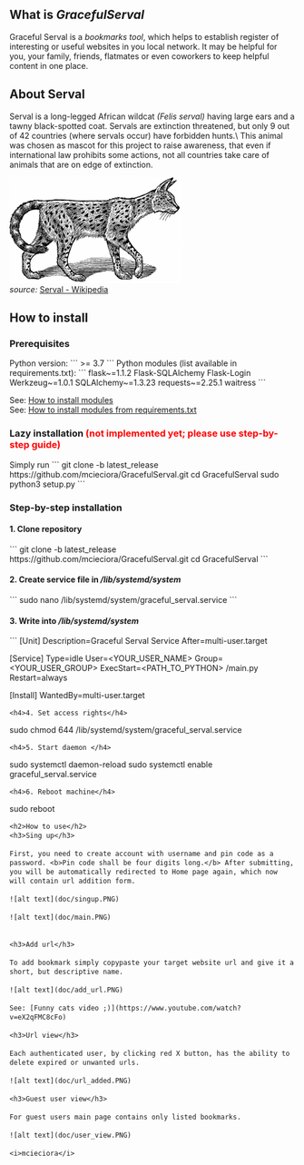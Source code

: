 <h2>What is <i>GracefulServal</i></h2>
Graceful Serval is a <i>bookmarks tool</i>, which helps to establish register of interesting or useful websites in you local network. It may be helpful for you, your family, friends, flatmates or even coworkers to keep helpful content in one place.

<h2>About Serval</h2>
Serval is a long-legged African wildcat <i>(Felis serval)</i> having large ears and a tawny black-spotted coat. Servals are extinction threatened, but only 9 out of 42 countries (where servals occur) have forbidden hunts.\
This animal was chosen as mascot for this project to raise awareness, that even if international law prohibits some actions, not all countries take care of animals that are on edge of extinction.

![alt text](doc/serval.PNG)\
<i>source:</i> [Serval - Wikipedia](https://en.wikipedia.org/wiki/Serval)
<h2>How to install</h2>
<h3>Prerequisites</h3>
Python version:
```
>= 3.7
```
Python modules (list available in requirements.txt):
```
flask~=1.1.2
Flask-SQLAlchemy
Flask-Login
Werkzeug~=1.0.1
SQLAlchemy~=1.3.23
requests~=2.25.1
waitress
```

See: [How to install modules](https://packaging.python.org/tutorials/installing-packages/#use-pip-for-installing)\
See: [How to install modules from requirements.txt](https://packaging.python.org/tutorials/installing-packages/#requirements-files)


<h3>Lazy installation <font color="red">(not implemented yet; please use step-by-step guide)</font></h3>
Simply run 
```
git clone -b latest_release https://github.com/mcieciora/GracefulServal.git
cd GracefulServal
sudo python3 setup.py
```

<h3>Step-by-step installation</h3>
<h4>1. Clone repository</h4>
```
git clone -b latest_release https://github.com/mcieciora/GracefulServal.git
cd GracefulServal
```
<h4>2. Create service file in <i>/lib/systemd/system</i></h4>
```
sudo nano /lib/systemd/system/graceful_serval.service
```
<h4>3. Write into <i>/lib/systemd/system</i></h4>
```
[Unit]
Description=Graceful Serval Service
After=multi-user.target

[Service]
Type=idle
User=<YOUR_USER_NAME>
Group=<YOUR_USER_GROUP>
ExecStart=<PATH_TO_PYTHON> <PATH TO CLONED REPOSITORY>/main.py
Restart=always

[Install]
WantedBy=multi-user.target
```
<h4>4. Set access rights</h4>
```
sudo chmod 644 /lib/systemd/system/graceful_serval.service
```
<h4>5. Start daemon </h4>
```
sudo systemctl daemon-reload
sudo systemctl enable graceful_serval.service
```
<h4>6. Reboot machine</h4>
```
sudo reboot
```
<h2>How to use</h2>
<h3>Sing up</h3>

First, you need to create account with username and pin code as a password. <b>Pin code shall be four digits long.</b> After submitting, you will be automatically redirected to Home page again, which now will contain url addition form.

![alt text](doc/singup.PNG)

![alt text](doc/main.PNG)


<h3>Add url</h3>

To add bookmark simply copypaste your target website url and give it a short, but descriptive name.

![alt text](doc/add_url.PNG)

See: [Funny cats video ;)](https://www.youtube.com/watch?v=eX2qFMC8cFo)

<h3>Url view</h3>

Each authenticated user, by clicking red X button, has the ability to delete expired or unwanted urls.

![alt text](doc/url_added.PNG)

<h3>Guest user view</h3>

For guest users main page contains only listed bookmarks.

![alt text](doc/user_view.PNG)

<i>mcieciora</i>